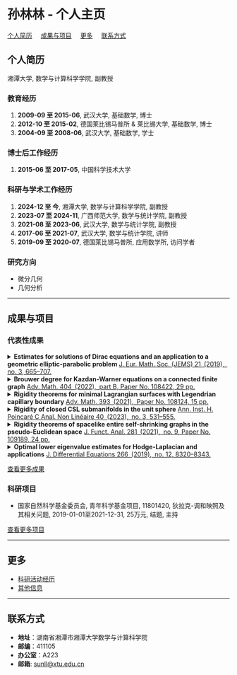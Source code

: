 # 孙林林 - 个人主页
[个人简历](#个人简历) &nbsp;  &nbsp; [成果与项目](#成果与项目) &nbsp;  &nbsp; [更多](#更多) &nbsp;  &nbsp; [联系方式](#联系方式)
 
## 个人简历

湘潭大学, 数学与计算科学学院, 副教授  

### 教育经历
1. **2009-09 至 2015-06**, 武汉大学, 基础数学, 博士  
2. **2012-10 至 2015-02**, 德国莱比锡马普所 & 莱比锡大学, 基础数学, 博士  
3. **2004-09 至 2008-06**, 武汉大学, 基础数学, 学士

### 博士后工作经历
1. **2015-06 至 2017-05**, 中国科学技术大学  

### 科研与学术工作经历
1. **2024-12 至 今**, 湘潭大学, 数学与计算科学学院, 副教授  
2. **2023-07 至 2024-11**, 广西师范大学, 数学与统计学院, 副教授  
3. **2021-08 至 2023-06**, 武汉大学, 数学与统计学院, 副教授  
4. **2017-06 至 2021-07**, 武汉大学, 数学与统计学院, 讲师  
5. **2019-09 至 2020-07**, 德国莱比锡马普所, 应用数学所, 访问学者  

### 研究方向
- 微分几何
- 几何分析  

---

## 成果与项目

### 代表性成果

<details>
<summary><strong>Estimates for solutions of Dirac equations and an application to a geometric elliptic-parabolic problem</strong>  
<a href="https://doi.org/10.4171/JEMS/847">J. Eur. Math. Soc. (JEMS) 21 (2019), no. 3, 665–707.</a></summary>

- <strong>作者</strong>: Chen, Qun; Jost, Jürgen; <strong>Sun, Linlin</strong>; Zhu, Miaomiao  
- <strong>摘要</strong>: We develop estimates for the solutions and derive existence and uniqueness results of various local boundary value problems for Dirac equations that improve all relevant results known in the literature. With these estimates at hand, we derive a general existence, uniqueness and regularity theorem for solutions of Dirac equations with such boundary conditions. We also apply these estimates to a new nonlinear elliptic-parabolic problem, the Dirac-harmonic heat flow on Riemannian spin manifolds. This problem is motivated by the supersymmetric nonlinear σ-model and combines a harmonic heat flow type equation with a Dirac equation that depends nonlinearly on the flow.  
</details>

<details>
<summary><strong>Brouwer degree for Kazdan-Warner equations on a connected finite graph</strong>  
<a href="https://doi.org/10.1016/j.aim.2022.108422">Adv. Math. 404 (2022), part B, Paper No. 108422, 29 pp.</a></summary>

- <strong>作者</strong>: <strong>Sun, Linlin</strong>; Wang, Liuquan  
- <strong>摘要</strong>: We study Kazdan-Warner equations on a connected finite graph via the method of the degree theory. Firstly, we prove that all solutions to the Kazdan-Warner equation with nonzero prescribed function are uniformly bounded and the Brouwer degree is well defined. Secondly, we compute the Brouwer degree case by case. As consequences, we give new proofs of some known existence results for the Kazdan-Warner equation on a connected finite graph.  
</details>

<details>
<summary><strong>Rigidity theorems for minimal Lagrangian surfaces with Legendrian capillary boundary</strong>  
<a href="https://doi.org/10.1016/j.aim.2021.108124">Adv. Math. 393 (2021), Paper No. 108124, 15 pp.</a></summary>

- <strong>作者</strong>: Luo, Yong; <strong>Sun, Linlin</strong>  
- <strong>摘要</strong>: In this note, we study minimal Lagrangian surfaces in B^4 with Legendrian capillary boundary on S^3. On the one hand, we prove that any minimal Lagrangian surface in B^4 with Legendrian free boundary on S^3 must be an equatorial plane disk. On theother hand, we show that any annulus type minimal Lagrangian surface in B^4 with Legendrian capillary boundary on S3must be congruent to one of the Lagrangian catenoids. These results confirm the conjecture proposed by Li, Wang and Weng [M. Li, G. Wang, L. Weng, Sci. China Math. 64 (2021) 1589–1598].  
</details>

<details>
<summary><strong>Rigidity of closed CSL submanifolds in the unit sphere</strong>  
<a href="https://doi.org/10.4171/aihpc/50">Ann. Inst. H. Poincaré C Anal. Non Linéaire 40 (2023), no. 3, 531–555.</a></summary>

- <strong>作者</strong>: Luo, Yong; <strong>Sun, Linlin</strong>  
- <strong>摘要</strong>: We are concerned with the rigidity of contact stationary Legendrian (CSL) submanifolds, critical points of the volume functional of Legendrian submanifolds in a Sasakian manifold, whose Euler-Lagrange equation is a third order elliptic PDE. We obtain several optimal rigidity theorems for closed CSL submanifolds in the unit sphere by utilizing the maximum principle together with Simons' identity. In particular, we proved that a closed CSL submanifold $M^{n}\subset\mathbb{S}^{2n+1}$ is a totally geodesic sphere or a Calabi 2-torus if  
  \[\left\lvert\mathbf{B}\right\rvert^2 \leq \dfrac{4(n-1)}{n} + \dfrac{3n-2}{n^2} \left\lvert\mathbf{H}\right\rvert^2,\]
  where $\mathbf{B}$ and $\mathbf{H}$ are the second fundamental form and the mean curvature vector. Moreover, an example shows that this assumption is optimal.  
</details>

<details>
<summary><strong>Rigidity theorems of spacelike entire self-shrinking graphs in the pseudo-Euclidean space</strong>  
<a href="https://doi.org/10.1016/j.jfa.2021.109189">J. Funct. Anal. 281 (2021), no. 9, Paper No. 109189, 24 pp.</a></summary>

- <strong>作者</strong>: Qiu, Hongbing; <strong>Sun, Linlin</strong>  
- <strong>摘要</strong>: In this paper, we firstly establish a new volume growth estimate for spacelike entire graphs in the pseudo-Euclidean space $\mathbb{R}^{m+n}_n$. Then by using this volume growth estimate and the Co-Area formula, we prove various rigidity results for spacelike entire self-shrinking graphs.  
</details>

<details>
<summary><strong>Optimal lower eigenvalue estimates for Hodge-Laplacian and applications</strong>  
<a href="https://doi.org/10.1016/j.jde.2018.12.032">J. Differential Equations 266 (2019), no. 12, 8320–8343.</a></summary>
M
- <strong>作者</strong>: Cui, Qing; <strong>Sun, Linlin</strong>  
- <strong>摘要</strong>: We consider the eigenvalue problem for Hodge-Laplacian on a Riemannian manifold M isometrically immersed into another Riemannian manifold $\bar M$. We first assume the pull back Weitzenb\"{o}ck operator of $\bar M$ bounded from below, and obtain an extrinsic lower bound for the first eigenvalue of Hodge-Laplacian. As applications, we obtain some rigidity results. Second, when the pull back Weitzenb\"{o}ck operator of $\bar M$ bounded from both sides, we give a lower bound of the first eigenvalue by the Ricci curvature of M and some extrinsic geometry. As a consequence, we prove a weak Ejiri type theorem, that is, if the Ricci curvature bounded from below pointwisely by a function of the norm square of the mean curvature vector, then M is a homology sphere. In the end, we give an example to show that all the eigenvalue estimates are optimal when $\bar M$ is the space form.  
</details>

[查看更多成果](publications.md)

### 科研项目
- 国家自然科学基金委员会, 青年科学基金项目, 11801420, 狄拉克-调和映照及其相关问题, 2019-01-01至2021-12-31, 25万元, 结题, 主持

[查看更多项目](projects.md)

---

## 更多
- [科研活动经历](activities.md)
- [其他信息](other_info.md)

---

## 联系方式
- **地址**：湖南省湘潭市湘潭大学数学与计算科学院
- **邮编**：411105
- **办公室**：A223
- **邮箱**: sunll@xtu.edu.cn
